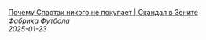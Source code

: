 <!--2025-01-23 09:41:00-->
<div class="yb">
  <a class="nodecor" href="/index.html?sport/pochemu_spartak_nikogo_ne_pokupaet_skandal_v_zenite">
    <img class="preview" data-videoid="w_2-s2RDBaQ" src="https://i4.ytimg.com/vi/w_2-s2RDBaQ/hqdefault.jpg" align="middle" alt="">
  </a>
  <div class="inlbl text">
    <a class="nodecor" href="/index.html?sport/pochemu_spartak_nikogo_ne_pokupaet_skandal_v_zenite">Почему Спартак никого не покупает | Скандал в Зените</a><br>
    <i class="smaller2">Фабрика Футбола</i><br>
    <i class="smaller3">2025-01-23</i>
  </div>
</div>
